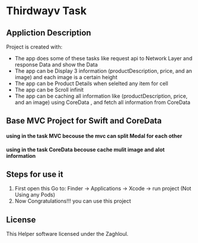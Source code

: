 # Thirdwayv Task

## Appliction Description
Project is created with:
* The app does some of these tasks like request api to Network Layer and response Data and show the Data
* The app can be Display 3 information (productDescription, price, and an image) and each image is a certain height
* The app can be Product Details when selelted any item for cell
* The app can be Scroll infinit
* The app can be caching all information like (productDescription, price, and an image) using CoreData , and fetch all information from CoreData

## Base MVC Project for Swift and CoreData

#### using in the task MVC becouse the mvc can split Medal for each other
#### using in the task CoreData becouse cache mulit image and alot information


## Steps for use it 
1. First open this Go to: Finder → Applications → Xcode → run project  (Not Using any Pods) 
2. Now Congratulations!!! you can use this project 

## License
This Helper software licensed under the Zaghloul.
